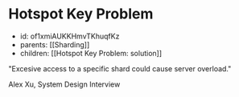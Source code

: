 # Hotspot Key Problem
* id: of1xmiAUKKHmvTKhuqfKz
* parents: [[Sharding]]
* children: [[Hotspot Key Problem: solution]]

"Excesive access to a specific shard could cause server overload."

Alex Xu, System Design Interview